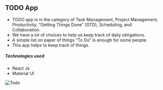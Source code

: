 ## TODO App

* TODO app is  in the category of Task Management, Project Management, Productivity, “Getting Things Done” (GTD), Scheduling, and Collaboration.
* We have a lot of choices to help us keep track of daily obligations. 
* A simple list on paper of things “To Do” is enough for some people.
* This app helps to keep track of things.

##### Technologies used
* React Js
* Material UI

![Todo](https://user-images.githubusercontent.com/69053657/114255119-591f8180-9981-11eb-9610-5fd43d8c65c8.gif)


